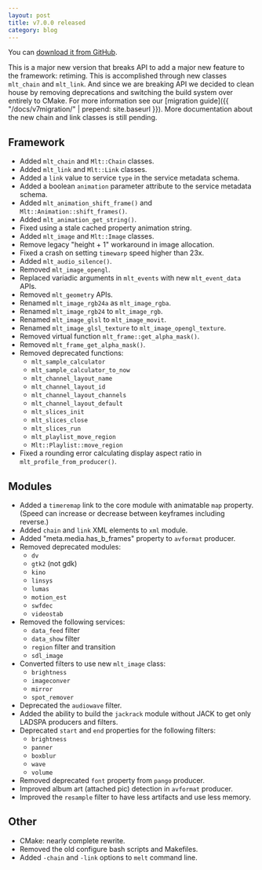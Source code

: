 ```yaml
---
layout: post
title: v7.0.0 released
category: blog
---
```

You can [download it from GitHub](https://github.com/mltframework/mlt/releases/tag/v7.0.0).


This is a major new version that breaks API to add a major new feature to the
framework: retiming. This is accomplished through new classes `mlt_chain` and
`mlt_link`. And since we are breaking API we decided to clean house by
removing deprecations and switching the build system over entirely to CMake.
For more information see our
[migration guide]({{ "/docs/v7migration/" | prepend: site.baseurl }}).
More documentation about the new chain and link classes is still pending.

## Framework

  * Added `mlt_chain` and `Mlt::Chain` classes.
  * Added `mlt_link` and `Mlt::Link` classes.
  * Added a `link` value to service `type` in the service metadata schema.
  * Added a boolean `animation` parameter attribute to the service metadata schema.
  * Added `mlt_animation_shift_frame()` and `Mlt::Animation::shift_frames()`.
  * Added `mlt_animation_get_string()`.
  * Fixed using a stale cached property animation string.
  * Added `mlt_image` and `Mlt::Image` classes.
  * Remove legacy "height + 1" workaround in image allocation.
  * Fixed a crash on setting `timewarp` speed higher than 23x.
  * Added `mlt_audio_silence()`.
  * Removed `mlt_image_opengl`.
  * Replaced variadic arguments in `mlt_events` with new `mlt_event_data` APIs.
  * Removed `mlt_geometry` APIs.
  * Renamed `mlt_image_rgb24a` as `mlt_image_rgba`.
  * Renamed `mlt_image_rgb24` to `mlt_image_rgb`.
  * Renamed `mlt_image_glsl` to `mlt_image_movit`.
  * Renamed `mlt_image_glsl_texture` to `mlt_image_opengl_texture`.
  * Removed virtual function `mlt_frame::get_alpha_mask()`.
  * Removed `mlt_frame_get_alpha_mask()`.
  * Removed deprecated functions:
    - `mlt_sample_calculator`
    - `mlt_sample_calculator_to_now`
    - `mlt_channel_layout_name`
    - `mlt_channel_layout_id`
    - `mlt_channel_layout_channels`
    - `mlt_channel_layout_default`
    - `mlt_slices_init`
    - `mlt_slices_close`
    - `mlt_slices_run`
    - `mlt_playlist_move_region`
    - `Mlt::Playlist::move_region`
  * Fixed a rounding error calculating display aspect ratio in `mlt_profile_from_producer()`.

## Modules

  * Added a `timeremap` link to the core module with animatable `map` property.
    (Speed can increase or decrease between keyframes including reverse.)
  * Added `chain` and `link` XML elements to `xml` module.
  * Added "meta.media.has_b_frames" property to `avformat` producer.
  * Removed deprecated modules:
    - `dv`
    - `gtk2` (not gdk)
    - `kino`
    - `linsys`
    - `lumas`
    - `motion_est`
    - `swfdec`
    - `videostab`
  * Removed the following services:
    - `data_feed` filter
    - `data_show` filter
    - `region` filter and transition
    - `sdl_image`
  * Converted filters to use new `mlt_image` class:
    - `brightness`
    - `imageconver`
    - `mirror`
    - `spot_remover`
  * Deprecated the `audiowave` filter.
  * Added the ability to build the `jackrack` module without JACK to get only
    LADSPA producers and filters.
  * Deprecated `start` and `end` properties for the following filters:
    - `brightness`
    - `panner`
    - `boxblur`
    - `wave`
    - `volume`
  * Removed deprecated `font` property from `pango` producer.
  * Improved album art (attached pic) detection in `avformat` producer.
  * Improved the `resample` filter to have less artifacts and use less memory.

## Other

  * CMake: nearly complete rewrite.
  * Removed the old configure bash scripts and Makefiles.
  * Added `-chain` and `-link` options to `melt` command line.

